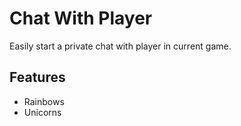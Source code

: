 # Chat With Player

Easily start a private chat with player in current game.

## Features

- Rainbows
- Unicorns
